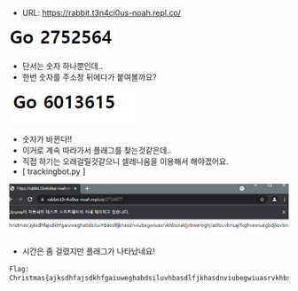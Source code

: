 * URL: https://rabbit.t3n4ci0us-noah.repl.co/

![alt Rabbit1](https://github.com/simnple/Christmas_ctf/blob/main/WEB/imgs/Rabbit1.png)
* 단서는 숫자 하나뿐인데..
* 한번 숫자를 주소창 뒤에다가 붙여볼까요?

![alt Rabbit2](https://github.com/simnple/Christmas_ctf/blob/main/WEB/imgs/Rabbit2.png)
* 숫자가 바뀐다!!
* 이거로 계속 따라가서 플래그를 찾는것같은데..
* 직접 하기는 오래걸릴것같으니 셀레니움을 이용해서 해야겠어요.
* [ trackingbot.py ]

![alt Rabbit3](https://github.com/simnple/Christmas_ctf/blob/main/WEB/imgs/Rabbit3.png)
* 시간은 좀 걸렸지만 플래그가 나타났네요!
```
Flag: Christmas{ajksdhfajsdkhfgaiuweghabdsiluvhbasdlfjkhasdnviubegwiuasrvkhbsdakljvbweroghjlasfouvbnsajlfkghvawiuegbdjksvbnaieurghawuirgbsdkjlvbnasiljdghbaeiuwlg}
```
